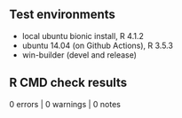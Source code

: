 
## Test environments

* local ubuntu bionic install, R 4.1.2
* ubuntu 14.04 (on Github Actions), R 3.5.3
* win-builder (devel and release)

## R CMD check results

0 errors | 0 warnings | 0 notes
